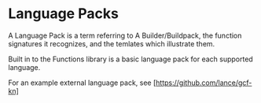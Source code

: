 # Language Packs

A Language Pack is a term referring to A Builder/Buildpack, the function signatures it recognizes, and the temlates which illustrate them.

Built in to the Functions library is a basic language pack for each supported language.

For an example external language pack, see [https://github.com/lance/gcf-kn]
